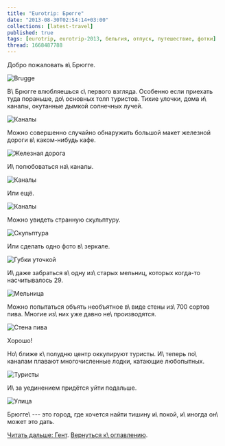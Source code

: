 ```yaml
---
title: "Eurotrip: Брюгге"
date: "2013-08-30T02:54:14+03:00"
collections: [latest-travel]
published: true
tags: [eurotrip, eurotrip-2013, бельгия, отпуск, путешествие, фотки]
thread: 1668487788
---
```


Добро пожаловать в\ Брюгге.

![Brugge](/images/travel/2013-08-eurotrip/brugge-welcome.jpg "Brugge")

В\ Брюгге влюбляешься с\ первого взгляда. Особенно если приехать туда пораньше, до\ основных толп туристов. Тихие
улочки, дома и\ каналы, окутанные дымкой солнечных лучей.

![Каналы](/images/travel/2013-08-eurotrip/brugge-channels-1.jpg "Каналы")

Можно совершенно случайно обнаружить большой макет железной дороги в\ каком-нибудь кафе.

![Железная дорога](/images/travel/2013-08-eurotrip/brugge-railroad-model.jpg "Железная дорога")

И\ полюбоваться на\ каналы.

![Каналы](/images/travel/2013-08-eurotrip/brugge-channels-2.jpg "Каналы")

Или ещё.

![Каналы](/images/travel/2013-08-eurotrip/brugge-channels-3.jpg "Каналы")

Можно увидеть странную скульптуру. 

![Скульптура](/images/travel/2013-08-eurotrip/brugge-statue.jpg "Скульптура")

Или сделать одно фото в\ зеркале.

![Губки уточкой](/images/travel/2013-08-eurotrip/brugge-mirror.jpg "Губки уточкой")

И\ даже забраться в\ одну из\ старых мельниц, которых когда-то насчитывалось 29.

![Мельница](/images/travel/2013-08-eurotrip/brugge-mill.jpg "Мельница")

Можно попытаться объять необъятное в\ виде стены из\ 700 сортов пива. Многие из\ них уже давно не\ производятся.

![Стена пива](/images/travel/2013-08-eurotrip/brugge-beer-wall.jpg "Стена пива")

Хорошо! 

Но\ ближе к\ полудню центр оккупируют туристы. И\ теперь по\ каналам плавают многочисленные лодки, катающие любопытных.

![Туристы](/images/travel/2013-08-eurotrip/brugge-tourists.jpg "Туристы")

И\ за уединением придётся уйти подальше.

![Улица](/images/travel/2013-08-eurotrip/brugge-street.jpg "Улица")

Брюгге\ --- это город, где хочется найти тишину и\ покой, и\ иногда он\ может это дать.

[Читать дальше: Гент](/post/eurotrip-ghent/). [Вернуться к\ оглавлению](/post/eurotrip-2013/).
